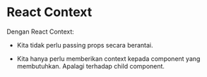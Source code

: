 # React Context


Dengan React Context:

- Kita tidak perlu passing props secara berantai.

- Kita hanya perlu memberikan context kepada component yang membutuhkan. Apalagi terhadap child component.
